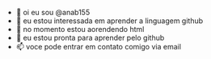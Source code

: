 - 👋 oi eu sou @anab155
- 👀 eu estou interessada em aprender a linguagem github
- 🌱 no momento estou aorendendo html
- 💞️ eu estou pronta para aprender pelo github
- 📫 voce pode entrar em contato comigo via email

<!---
anab155/anab155 is a ✨ special ✨ repository because its `README.md` (this file) appears on your GitHub profile.
You can click the Preview link to take a look at your changes.
--->
